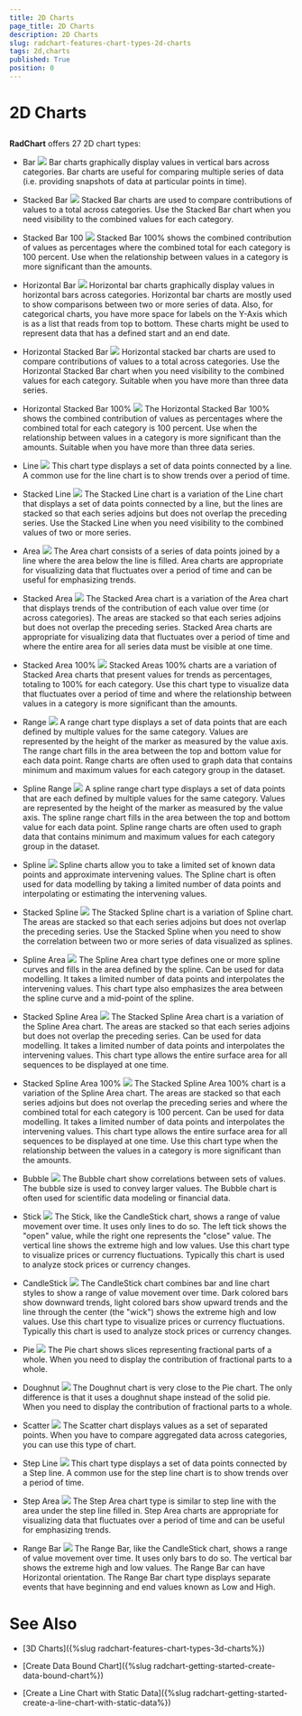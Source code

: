 ```yaml
---
title: 2D Charts
page_title: 2D Charts
description: 2D Charts
slug: radchart-features-chart-types-2d-charts
tags: 2d,charts
published: True
position: 0
---
```


# 2D Charts



## 

__RadChart__ offers 27 2D chart types:


* Bar
![](images/RadChart_types_Bar2D_thumb.png)
Bar charts graphically display values in vertical bars across categories. Bar charts are useful for comparing multiple series of data (i.e. providing snapshots of data at particular points in time).

* Stacked Bar
![](images/RadChart_types_StackedBar2D_thumb.png)
Stacked Bar charts are used to compare contributions of values to a total across categories. Use the Stacked Bar chart when you need visibility to the combined values for each category.

* Stacked Bar 100
![](images/RadChart_types_StackedBar1002D_thumb.png)
Stacked Bar 100% shows the combined contribution of values as percentages where the combined total for each category is 100 percent. Use when the relationship between values in a category is more significant than the amounts.

* Horizontal Bar
![](images/RadChart_types_HorizontalBar2D_thumb.png)
Horizontal bar charts graphically display values in horizontal bars across categories. Horizontal bar charts are mostly used to show comparisons between two or more series of data. Also, for categorical charts, you have more space for labels on the Y-Axis which is as a list that reads from top to bottom. These charts might be used to represent data that has a defined start and an end date.

* Horizontal Stacked Bar
![](images/RadChart_types_HorizontalStackedBar2D_thumb.png)
Horizontal stacked bar charts are used to compare contributions of values to a total across categories. Use the Horizontal Stacked Bar chart when you need visibility to the combined values for each category. Suitable when you have more than three data series.

* Horizontal Stacked Bar 100%
![](images/RadChart_types_HorizontalStackedBar1002D_thumb.png)
The Horizontal Stacked Bar 100% shows the combined contribution of values as percentages where the combined total for each category is 100 percent. Use when the relationship between values in a category is more significant than the amounts. Suitable when you have more than three data series.

* Line
![](images/RadChart_types_Line2D_thumb.png)
This chart type displays a set of data points connected by a line. A common use for the line chart is to show trends over a period of time.

* Stacked Line
![](images/RadChart_types_StackedLine2D_thumb.png)
The Stacked Line chart is a variation of the Line chart that displays a set of data points connected by a line, but the lines are stacked so that each series adjoins but does not overlap the preceding series. Use the Stacked Line when you need visibility to the combined values of two or more series.

* Area
![](images/RadChart_types_Area2D_thumb.png)
The Area chart consists of a series of data points joined by a line where the area below the line is filled. Area charts are appropriate for visualizing data that fluctuates over a period of time and can be useful for emphasizing trends.

* Stacked Area
![](images/RadChart_types_StackedArea2D_thumb.png)
The Stacked Area chart is a variation of the Area chart that displays trends of the contribution of each value over time (or across categories). The areas are stacked so that each series adjoins but does not overlap the preceding series. Stacked Area charts are appropriate for visualizing data that fluctuates over a period of time and where the entire area for all series data must be visible at one time.

* Stacked Area 100%
![](images/RadChart_types_StackedArea1002D_thumb.png)
Stacked Areas 100% charts are a variation of Stacked Area charts that present values for trends as percentages, totaling to 100% for each category. Use this chart type to visualize data that fluctuates over a period of time and where the relationship between values in a category is more significant than the amounts.

* Range
![](images/RadChart_types_Range2D_thumb.png)
A range chart type displays a set of data points that are each defined by multiple values for the same category. Values are represented by the height of the marker as measured by the value axis. The range chart fills in the area between the top and bottom value for each data point. Range charts are often used to graph data that contains minimum and maximum values for each category group in the dataset.

* Spline Range
![](images/RadChart_types_SplineRange2D_thumb.png)
A spline range chart type displays a set of data points that are each defined by multiple values for the same category. Values are represented by the height of the marker as measured by the value axis. The spline range chart fills in the area between the top and bottom value for each data point. Spline range charts are often used to graph data that contains minimum and maximum values for each category group in the dataset.

* Spline
![](images/RadChart_types_Spline2D_thumb.png)
Spline charts allow you to take a limited set of known data points and approximate intervening values. The Spline chart is often used for data modelling by taking a limited number of data points and interpolating or estimating the intervening values.

* Stacked Spline
![](images/RadChart_types_StackedSpline2D_thumb.png) The Stacked Spline chart is a variation of Spline chart. The areas are stacked so that each series adjoins but does not overlap the preceding series. Use the Stacked Spline when you need to show the correlation between two or more series of data visualized as splines.

* Spline Area
![](images/RadChart_types_SplineArea2D_thumb.png)
The Spline Area chart type defines one or more spline curves and fills in the area defined by the spline. Can be used for data modelling. It takes a limited number of data points and interpolates the intervening values. This chart type also emphasizes the area between the spline curve and a mid-point of the spline.

* Stacked Spline Area
![](images/RadChart_types_StackedSplineArea2D_thumb.png)
The Stacked Spline Area chart is a variation of the Spline Area chart. The areas are stacked so that each series adjoins but does not overlap the preceding series. Can be used for data modelling. It takes a limited number of data points and interpolates the intervening values. This chart type allows the entire surface area for all sequences to be displayed at one time.

* Stacked Spline Area 100%
![](images/RadChart_types_StackedSplineArea1002D_thumb.png)
The Stacked Spline Area 100% chart is a variation of the Spline Area chart. The areas are stacked so that each series adjoins but does not overlap the preceding series and where the combined total for each category is 100 percent. Can be used for data modelling. It takes a limited number of data points and interpolates the intervening values. This chart type allows the entire surface area for all sequences to be displayed at one time. Use this chart type when the relationship between the values in a category is more significant than the amounts.

* Bubble
![](images/RadChart_types_Bubble2D_thumb.png)
The Bubble chart show correlations between sets of values. The bubble size is used to convey larger values. The Bubble chart is often used for scientific data modeling or financial data.

* Stick
![](images/RadChart_types_Stick_thumb.png)
The Stick, like the CandleStick chart, shows a range of value movement over time. It uses only lines to do so. The left tick shows the "open" value, while the right one represents the "close" value. The vertical line shows the extreme high and low values. Use this chart type to visualize prices or currency fluctuations.  Typically this chart is used to analyze stock prices or currency changes.

* CandleStick
![](images/RadChart_types_Candlestick_thumb.png)
The CandleStick chart combines bar and line chart styles to show a range of value movement over time. Dark colored bars show downward trends, light colored bars show upward trends and the line through the center (the "wick") shows the extreme high and low values. Use this chart type to visualize prices or currency fluctuations.  Typically this chart is used to analyze stock prices or currency changes.

* Pie
![](images/RadChart_types_Pie2D_thumb.png)
The Pie chart shows slices representing fractional parts of a whole. When you need to display the contribution of fractional parts to a whole.

* Doughnut
![](images/RadChart_types_Doughnut2D_thumb.png)
The Doughnut chart is very close to the Pie chart. The only difference is that it uses a doughnut shape instead of the solid pie. When you need to display the contribution of fractional parts to a whole.

* Scatter
![](images/RadChart_types_Scatter_thumb.png)
The Scatter chart displays values as a set of separated points. When you have to compare aggregated data across categories, you can use this type of chart.

* Step Line
![](images/RadChart_types_StepLine_thumb.png)
This chart type displays a set of data points connected by a Step line. A common use for the step line chart is to show trends over a period of time.

* Step Area
![](images/RadChart_types_StepArea_thumb.png)
The Step Area chart type is similar to step line with the area under the step line filled in. Step Area charts are appropriate for visualizing data that fluctuates over a period of time and can be useful for emphasizing trends.

* Range Bar
![](images/RadChart_types_RangeBar_thumb.png)
The Range Bar, like the CandleStick chart, shows a range of value movement over time. It uses only bars to do so. The vertical bar  shows the extreme high and low values. The Range Bar can have Horizontal orientation. The Range Bar chart type displays separate events that have beginning and end values known as Low and High.

# See Also

 * [3D Charts]({%slug radchart-features-chart-types-3d-charts%})

 * [Create Data Bound Chart]({%slug radchart-getting-started-create-data-bound-chart%})

 * [Create a Line Chart with Static Data]({%slug radchart-getting-started-create-a-line-chart-with-static-data%})
